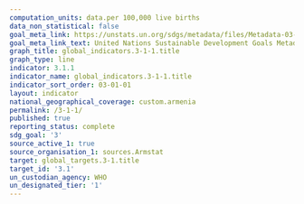 ```yaml
---
computation_units: data.per 100,000 live births
data_non_statistical: false
goal_meta_link: https://unstats.un.org/sdgs/metadata/files/Metadata-03-01-01.pdf
goal_meta_link_text: United Nations Sustainable Development Goals Metadata (pdf 865kB)
graph_title: global_indicators.3-1-1.title
graph_type: line
indicator: 3.1.1
indicator_name: global_indicators.3-1-1.title
indicator_sort_order: 03-01-01
layout: indicator
national_geographical_coverage: custom.armenia
permalink: /3-1-1/
published: true
reporting_status: complete
sdg_goal: '3'
source_active_1: true
source_organisation_1: sources.Armstat
target: global_targets.3-1.title
target_id: '3.1'
un_custodian_agency: WHO
un_designated_tier: '1'
---
```

